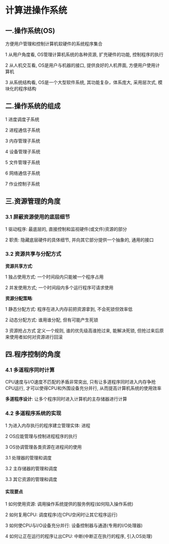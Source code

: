 # 计算进操作系统

## 一.操作系统(OS)

方便用户管理和控制计算机软硬件的系统程序集合

1 从用户角度看, OS管理计算机系统的各种资源, 扩充硬件的功能, 控制程序的执行

2 从人机交互看, OS是用户与机器的接口, 提供良好的人机界面, 方便用户使用计算机

3 从系统结构看, OS是一个大型软件系统, 其功能复杂，体系庞大, 采用层次式, 模块化的程序结构

## 二.操作系统的组成

1 进度调度子系统

2 进程通信子系统

3 内存管理子系统

4 设备管理子系统

5 文件管理子系统

6 网络通信子系统

7 作业控制子系统

## 三.资源管理的角度

### 3.1 屏蔽资源使用的底层细节

1 驱动程序: 最底层的, 直接控制和监视硬件(或文件)资源的部分

2 职责: 隐藏底层硬件的具体细节, 并向其它部分提供一个抽象的, 通用的接口

### 3.2 资源共享与分配方式

**资源共享方式**:

1 独占使用方式: 一个时间段内只能被一个程序占用

2 并发使用方式; 一个时间段内多个运行程序可请求使用

**资源分配策略**:

1 静态分配方式: 程序在进入内存前把资源拿到, 不会死锁但效率低

2 动态分配方式: 谁用谁分配, 但有可能产生死锁

3 资源抢占方式  定义一个规则, 谁的优先级高谁抢过来, 能解决死锁, 但抢过来后原来使用者如何对资源进行回滚

## 四.程序控制的角度

### 4.1 多道程序同时计算

CPU速度与I/O速度不匹配的矛盾非常突出, 只有让多道程序同时进入内存争抢CPU运行, 才可以使得CPU和外围设备充分并行, 从而提高计算机系统的使用效率

**多道程序设计**: 让多个程序同时进入计算机的主存储器进行计算

### 4.2 多道程序系统的实现

1 为进入内存执行的程序建立管理实体: 进程

2 OS应能管理与控制进程程序的执行

3 OS协调管理各类资源在进程间的使用

3.1 处理器的管理和调度

3.2 主存储器的管理和调度

3.3 其它资源的管理和调度

#### 实现要点

1 如何使用资源: 调用操作系统提供的服务例程(如何陷入操作系统)

2 如何复用CPU: 调度程序(在CPU空闲时让其它程序运行)

3 如何使CPU与I/O设备充分并行: 设备控制器与通道(专用的I/O处理器)

4 如何让正在运行的程序让出CPU: 中断(中断正在执行的程序, 引入OS处理)
